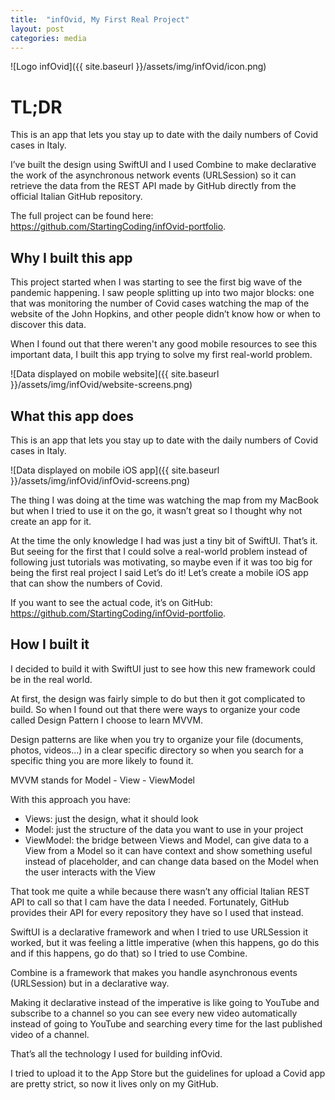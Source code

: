 ```yaml
---
title:  "infOvid, My First Real Project"
layout: post
categories: media
---
```


![Logo infOvid]({{ site.baseurl }}/assets/img/infOvid/icon.png)

# TL;DR

This is an app that lets you stay up to date with the daily numbers of Covid cases in Italy.


I’ve built the design using SwiftUI and I used Combine to make declarative the work of the asynchronous network events (URLSession) so it can retrieve the data from the REST API made by GitHub directly from the official Italian GitHub repository.

The full project can be found here: <a href="https://github.com/StartingCoding/infOvid-portfolio" target="_blank">https://github.com/StartingCoding/infOvid-portfolio</a>.

## Why I built this app

This project started when I was starting to see the first big wave of the pandemic happening. I saw people splitting up into two major blocks: one that was monitoring the number of Covid cases watching the map of the website of the John Hopkins, and other people didn’t know how or when to discover this data.

When I found out that there weren't any good mobile resources to see this important data, I built this app trying to solve my first real-world problem.

![Data displayed on mobile website]({{ site.baseurl }}/assets/img/infOvid/website-screens.png)

## What this app does

This is an app that lets you stay up to date with the daily numbers of Covid cases in Italy.

![Data displayed on mobile iOS app]({{ site.baseurl }}/assets/img/infOvid/infOvid-screens.png)

The thing I was doing at the time was watching the map from my MacBook but when I tried to use it on the go, it wasn’t great so I thought why not create an app for it.

At the time the only knowledge I had was just a tiny bit of SwiftUI. That’s it. But seeing for the first that I could solve a real-world problem instead of following just tutorials was motivating, so maybe even if it was too big for being the first real project I said Let’s do it! Let’s create a mobile iOS app that can show the numbers of Covid.

If you want to see the actual code, it’s on GitHub: <a href="https://github.com/StartingCoding/infOvid-portfolio" target="_blank">https://github.com/StartingCoding/infOvid-portfolio</a>.

## How I built it

I decided to build it with SwiftUI just to see how this new framework could be in the real world.

At first, the design was fairly simple to do but then it got complicated to build. So when I found out that there were ways to organize your code called Design Pattern I choose to learn MVVM.

Design patterns are like when you try to organize your file (documents, photos, videos…) in a clear specific directory so when you search for a specific thing you are more likely to found it.

MVVM stands for Model - View - ViewModel

With this approach you have:
- Views: just the design, what it should look
- Model: just the structure of the data you want to use in your project
- ViewModel: the bridge between Views and Model, can give data to a View from a Model so it can have context and show something useful instead of placeholder, and can change data based on the Model when the user interacts with the View

That took me quite a while because there wasn’t any official Italian REST API to call so that I cam have the data I needed. Fortunately, GitHub provides their API for every repository they have so I used that instead.

SwiftUI is a declarative framework and when I tried to use URLSession it worked, but it was feeling a little imperative (when this happens, go do this and if this happens, go do that) so I tried to use Combine.

Combine is a framework that makes you handle asynchronous events (URLSession) but in a declarative way.

Making it declarative instead of the imperative is like going to YouTube and subscribe to a channel so you can see every new video automatically instead of going to YouTube and searching every time for the last published video of a channel.

That’s all the technology I used for building infOvid.

I tried to upload it to the App Store but the guidelines for upload a Covid app are pretty strict, so now it lives only on my GitHub.